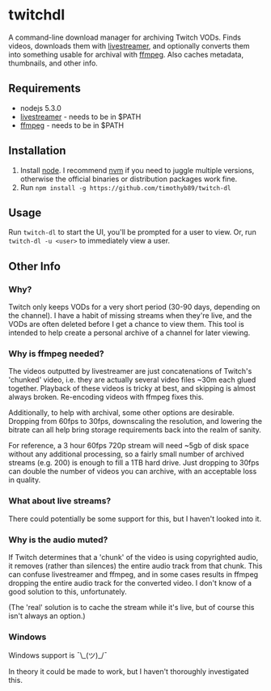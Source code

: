 twitchdl
========

A command-line download manager for archiving Twitch VODs. Finds videos,
downloads them with [livestreamer](http://docs.livestreamer.io/), and optionally
converts them into something usable for archival with
[ffmpeg](http://ffmpeg.org/). Also caches metadata, thumbnails, and other info.

Requirements
------------
 * nodejs 5.3.0
 * [livestreamer](http://docs.livestreamer.io/) - needs to be in $PATH
 * [ffmpeg](http://ffmpeg.org/) - needs to be in $PATH

Installation
------------
1. Install [node](https://nodejs.org/). I recommend
   [nvm](https://github.com/creationix/nvm) if you need to juggle multiple
   versions, otherwise the official binaries or distribution packages work fine.
2. Run `npm install -g https://github.com/timothyb89/twitch-dl`

Usage
-----
Run `twitch-dl` to start the UI, you'll be prompted for a user to view. Or,
run `twitch-dl -u <user>` to immediately view a user.

Other Info
----------

### Why?

Twitch only keeps VODs for a very short period (30-90 days, depending on the
channel). I have a habit of missing streams when they're live, and the VODs are
often deleted before I get a chance to view them. This tool is intended to help
create a personal archive of a channel for later viewing.

### Why is ffmpeg needed?

The videos outputted by livestreamer are just concatenations of Twitch's
'chunked' video, i.e. they are actually several video files ~30m each glued
together. Playback of these videos is tricky at best, and skipping is almost
always broken. Re-encoding videos with ffmpeg fixes this.

Additionally, to help with archival, some other options are desirable. Dropping
from 60fps to 30fps, downscaling the resolution, and lowering the bitrate can
all help bring storage requirements back into the realm of sanity.

For reference, a 3 hour 60fps 720p stream will need ~5gb of disk space without
any additional processing, so a fairly small number of archived streams (e.g.
200) is enough to fill a 1TB hard drive. Just dropping to 30fps can double the
number of videos you can archive, with an acceptable loss in quality.

### What about live streams?

There could potentially be some support for this, but I haven't looked into it.

### Why is the audio muted?

If Twitch determines that a 'chunk' of the video is using copyrighted audio, it
removes (rather than silences) the entire audio track from that chunk. This can
confuse livestreamer and ffmpeg, and in some cases results in ffmpeg dropping
the entire audio track  for the converted video. I don't know of a good solution
to this, unfortunately.

(The 'real' solution is to cache the stream while it's live, but of course this
isn't always an option.)

### Windows

Windows support is ¯\\\_(ツ)\_/¯

In theory it could be made to work, but I haven't thoroughly investigated this.
